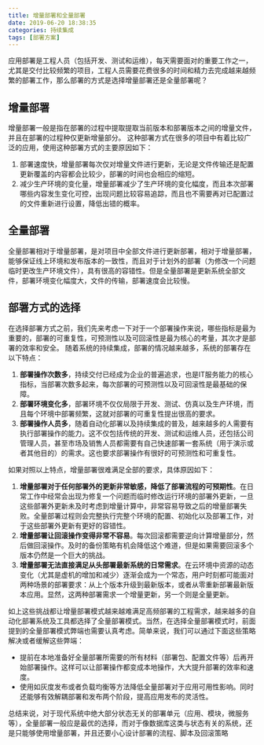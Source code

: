 ```yaml
---
title: 增量部署和全量部署
date: 2019-06-20 18:38:35
categories: 持续集成
tags: [部署方案]
---
```

应用部署是工程人员（包括开发、测试和运维），每天需要面对的重要工作之一，尤其是交付比较频繁的项目，工程人员需要花费很多的时间和精力去完成越来越频繁的部署工作，那么部署的方式是选择增量部署还是全量部署呢？
<!--more-->

## 增量部署
增量部署一般是指在部署的过程中提取提取当前版本和部署版本之间的增量文件，并且在部署的过程种仅更新增量部分。
这种部署方式在很多的项目中有着比较广泛的应用，使用这种部署方式的主要原因如下：
1. 部署速度快，增量部署每次仅对增量文件进行更新，无论是文件传输还是配置更新覆盖的内容都会比较少，部署的时间也会相应的缩短。
2. 减少生产环境的变化量，增量部署减少了生产环境的变化幅度，而且本次部署哪些内容发生变化可控，出现问题比较容易追踪，而且也不需要再对已配置过的文件重新进行设置，降低出错的概率。

## 全量部署
全量部署相对于增量部署，是对项目中全部文件进行更新部署，相对于增量部署，能够保证线上环境和发布版本的一致性，而且对于计划外的部署（为修改一个问题临时更改生产环境文件），具有很高的容错性。但是全量部署是更新系统全部文件，部署环境变化幅度大，文件的传输，部署速度会比较慢。

## 部署方式的选择
在选择部署方式之前，我们先来考虑一下对于一个部署操作来说，哪些指标是最为重要的，部署的可重复性，可预测性以及可回滚性是最为核心的考量，其次才是部署的效率和安全。
随着系统的持续集成，部署的情况越来越多，系统的部署存在以下特点：
1. **部署操作次数多**，持续交付已经成为企业的普遍追求，也是IT服务能力的核心指标，当部署次数多起来，每次部署的可预测性以及可回滚性是最基础的保障。
2. **部署环境变化多**，部署环境不仅仅局限于开发、测试、仿真以及生产环境，而且每个环境中部署频繁，这就对部署的可重复性提出很高的要求。
3. **部署操作人员多**，随着自动化部署以及持续集成的普及，越来越多的人需要有执行部署操作的能力。这不仅包括传统的开发、测试和运维人员，还包括公司管理人员，甚至市场及销售人员都需要有自己快速部署一套系统（用于演示或者其他目的）的需求。这也要求部署操作有很好的可预测性和可重复性。

如果对照以上特点，增量部署很难满足全部的要求，具体原因如下：
1. **增量部署对于任何部署外的更新非常敏感，降低了部署流程的可预期性**。在日常工作中经常会出现为修复一个问题而临时修改运行环境的部署外更新，一旦这些部署外更新未及时考虑到增量计算中，非常容易导致之后的增量部署失败。全量部署过程则会完整执行完整个环境的配置、初始化以及部署工作，对于这些部署外更新有更好的容错性。
2. **增量部署让回滚操作变得非常不容易**。每次回滚都需要逆向计算增量部分，然后做回滚操作。及时的备份策略有机会降低这个难道，但是如果需要回滚多个版本仍然是一个巨大的挑战。
3. **增量部署无法直接满足从头部署最新系统的日常需求**。在云环境中资源的动态变化（尤其是虚机的增加和减少）逐渐会成为一个常态，用户时刻都可能面对两种场景的部署要求：从上个版本升级到最新版本，或者从零重新部署最新版本应用。显然，这两种部署需求一个增量更新，另一个则是全量更新。

如上这些挑战都让增量部署模式越来越难满足高频部署的工程需求，越来越多的自动化部署系统及工具都选择了全量部署模式。当然，在选择全量部署模式时，前面提到的全量部署模式弊端也需要认真考虑。简单来说，我们可以通过下面这些策略解决或者缓解这些弊端：
* 提前在本地准备好全量部署所需要的所有材料（部署包、配置文件等）后再开始部署操作。这样可以让部署操作都变成本地操作，大大提升部署的效率和速度。
* 使用如灰度发布或者负载均衡等方法降低全量部署对于应用可用性影响。同时还能够有效解耦部署和发布两个阶段，提高应用发布的灵活性。

总结来说，对于现代系统中绝大部分状态无关的部署单元（应用、模块，微服务等），全量部署一般应是最优的选择，而对于像数据库这类与状态有关的系统，还是只能够使用增量部署，并且还要小心设计部署的流程、脚本及回滚策略








